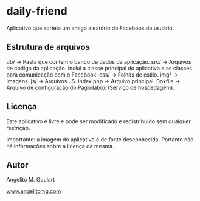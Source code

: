 daily-friend
==========

Aplicativo que sorteia um amigo aleatório do Facebook do usuário.

Estrutura de arquivos
----------
db/ -> Pasta que contem o banco de dados da aplicação.
src/ -> Arquivos de código da aplicação. Inclui a classe principal do aplicativo e as classes para comunicação com o Facebook.
css/ -> Folhas de estilo.
img/ -> Imagens.
js/ -> Arquivos JS.
index.php -> Arquivo principal.
Boxfile -> Arquivo de configuração do Pagodabox (Serviço de hospedagem).


Licença
----------
Este aplicativo é livre e pode ser modificado e redistribuído sem qualquer restrição. 

Importante: a imagem do aplicativo é de fonte desconhecida. Portanto não há informações sobre a licença da mesma.

Autor
----------
Angelito M. Goulart

www.angelitomg.com
